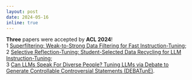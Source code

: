 ```yaml
---
layout: post
date: 2024-05-16
inline: true
---
```


**Three** papers were accepted by **ACL 2024**! <br>
1 [Superfiltering: Weak-to-Strong Data Filtering for Fast Instruction-Tuning](https://arxiv.org/abs/2402.00530); <br>
2 [Selective Reflection-Tuning: Student-Selected Data Recycling for LLM Instruction-Tuning](https://arxiv.org/abs/2402.10110); <br>
3 [Can LLMs Speak For Diverse People? Tuning LLMs via Debate to Generate Controllable Controversial Statements (DEBATunE)](https://arxiv.org/abs/2402.10614).

